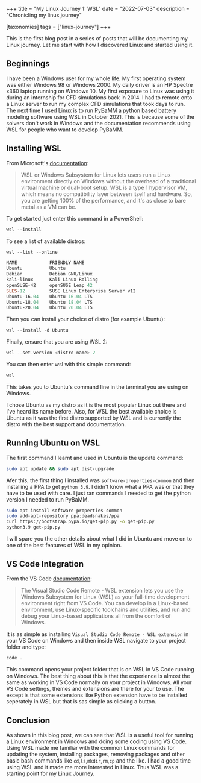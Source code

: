 +++
title = "My Linux Journey 1: WSL"
date = "2022-07-03"
description = "Chronicling my linux journey"

[taxonomies]
tags = ["linux-journey"]
+++

This is the first blog post in a series of posts that will be documenting my Linux journey. Let me start with how I discovered Linux and started using it.

## Beginnings
I have been a Windows user for my whole life. My first operating system was either Windows 98 or Windows 2000. My daily driver is an HP Spectre x360 laptop running on Windows 10. My first exposure to Linux was using it during an internship for CFD simulations back in 2014. I had to remote onto a Linux server to run my complex CFD simulations that took days to run. The next time I used Linux is to run [PyBaMM](https://www.pybamm.org/) a python based battery modeling software using WSL in October 2021. This is because some of the solvers don't work in Windows and the documentation recommends using WSL for people who want to develop PyBaMM. 

## Installing WSL
From Microsoft's [documentation](https://docs.microsoft.com/en-us/windows/wsl/): 
> WSL or Windows Subsystem for Linux lets users run a Linux environment directly on Windows without the overhead of a traditional virtual machine or dual-boot setup. WSL is a type 1 hypervisor VM, which means no compatibility layer between itself and hardware. So, you are getting 100% of the performance, and it's as close to bare metal as a VM can be. 

To get started just enter this command in a PowerShell:
```powershell
wsl --install
```
To see a list of available distros:
```powershell
wsl --list --online

NAME            FRIENDLY NAME
Ubuntu          Ubuntu
Debian          Debian GNU/Linux
kali-linux      Kali Linux Rolling
openSUSE-42     openSUSE Leap 42
SLES-12         SUSE Linux Enterprise Server v12
Ubuntu-16.04    Ubuntu 16.04 LTS
Ubuntu-18.04    Ubuntu 18.04 LTS
Ubuntu-20.04    Ubuntu 20.04 LTS
```
Then you can install your choice of distro (for example Ubuntu):
```powershell
wsl --install -d Ubuntu
```
Finally, ensure that you are using WSL 2:
```powershell
wsl --set-version <distro name> 2
```
You can then enter wsl with this simple command:
```powershell
wsl
```
This takes you to Ubuntu's command line in the terminal you are using on Windows. 

I chose Ubuntu as my distro as it is the most popular Linux out there and I've heard its name before. Also, for WSL the best available choice is Ubuntu as it was the first distro supported by WSL and is currently the distro with the best support and documentation. 


## Running Ubuntu on WSL
The first command I learnt and used in Ubuntu is the update command:
```bash
sudo apt update && sudo apt dist-upgrade
```
Afer this, the first thing I installed was `software-properties-common` and then installing a PPA to get `python 3.9`. I didn't know what a PPA was or that they have to be used with care. I just ran commands I needed to get the python version I needed to run PyBaMM. 
```bash
sudo apt install software-properties-common 
sudo add-apt-repository ppa:deadsnakes/ppa
curl https://bootstrap.pypa.io/get-pip.py -o get-pip.py
python3.9 get-pip.py
```
I will spare you the other details about what I did in Ubuntu and move on to one of the best features of WSL in my opinion. 

## VS Code Integration
From the VS Code [documentation](https://code.visualstudio.com/docs/remote/wsl):
> The Visual Studio Code Remote - WSL extension lets you use the Windows Subsystem for Linux (WSL) as your full-time development environment right from VS Code. You can develop in a Linux-based environment, use Linux-specific toolchains and utilities, and run and debug your Linux-based applications all from the comfort of Windows.

It is as simple as installing `Visual Studio Code Remote - WSL extension` in your VS Code on Windows and then inside WSL navigate to your project folder and type:
```powershell
code .
```
This command opens your project folder that is on WSL in VS Code running on Windows. The best thing about this is that the experience is almost the same as working in VS Code normally on your project in Windows. All your VS Code settings, themes and extensions are there for your to use. The except is that some extensions like Python extension have to be installed seperately in WSL but that is sas simple as clicking a button. 

## Conclusion
As shown in this blog post, we can see that WSL is a useful tool for running a Linux environment in Windows and doing some coding using VS Code. Using WSL made me familiar with the common Linux commands for updating the system, installing packages, removing packages and other basic bash commands like `cd`,`ls`,`mkdir`,`rm`,`cp` and the like. I had a good time using WSL and it made me more interested in Linux. Thus WSL was a starting point for my Linux Journey. 

